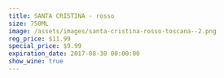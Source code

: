 ```yaml
---
title: SANTA CRISTINA - rosso
size: 750ML
image: /assets/images/santa-cristina-rosso-toscana--2.png
reg_price: $11.99
special_price: $9.99
expiration_date: 2017-08-30 00:00:00
show_wine: true
---
```



